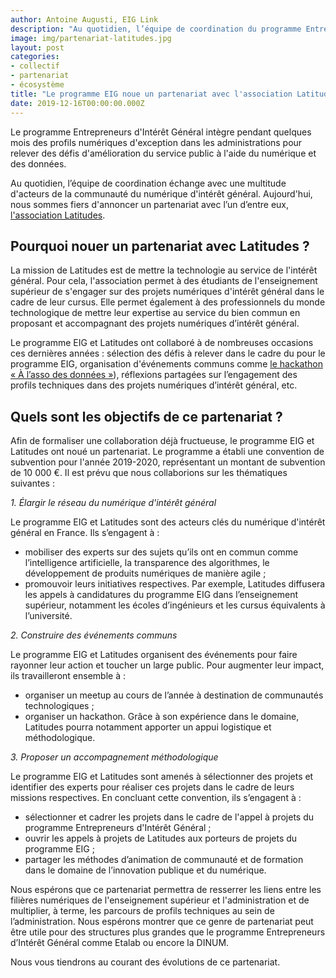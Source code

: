 ```yaml
---
author: Antoine Augusti, EIG Link
description: "Au quotidien, l’équipe de coordination du programme Entrepreneurs d'Intérêt Général échange avec une multitude d'acteurs de la communauté du numérique d'intérêt général. Aujourd'hui, nous sommes fiers d'annoncer un partenariat avec l'association Latitudes"
image: img/partenariat-latitudes.jpg
layout: post
categories:
- collectif
- partenariat 
- écosystème
title: "Le programme EIG noue un partenariat avec l'association Latitudes"
date: 2019-12-16T00:00:00.000Z
---
```


Le programme Entrepreneurs d'Intérêt Général  intègre pendant quelques mois des profils numériques d'exception dans les administrations pour relever des défis d'amélioration du service public à l'aide du numérique et des données. 

Au quotidien, l’équipe de coordination échange avec une multitude d'acteurs de la communauté du numérique d'intérêt général. Aujourd'hui, nous sommes fiers d'annoncer un partenariat avec l’un d’entre eux, [l'association Latitudes](https://www.latitudes.cc).

## Pourquoi nouer un partenariat avec Latitudes ? 

La mission de Latitudes est de mettre la technologie au service de l'intérêt général. Pour cela, l'association permet à des étudiants de l'enseignement supérieur de s'engager sur des projets numériques d'intérêt général dans le cadre de leur cursus. Elle permet également à des professionnels du monde technologique de mettre leur expertise au service du bien commun en proposant et accompagnant des projets numériques d’intérêt général. 

Le programme EIG et Latitudes ont collaboré à de nombreuses occasions ces dernières années : sélection des défis à relever dans le cadre du pour le programme EIG, organisation d'événements communs comme [le hackathon « À l’asso des données »](https://www.etalab.gouv.fr/hackathon-a-lasso-des-donnees)), réflexions partagées sur l’engagement des profils techniques dans des projets numériques d’intérêt général, etc.

## Quels sont les objectifs de ce partenariat ?

Afin de formaliser une collaboration déjà fructueuse, le programme EIG et Latitudes ont noué un partenariat. Le programme a établi une convention de subvention pour l'année 2019-2020, représentant un montant de subvention de 10 000 €. Il est prévu que nous collaborions sur les thématiques suivantes :

_1. Élargir le réseau du numérique d'intérêt général_

Le programme EIG et Latitudes sont des acteurs clés du numérique d'intérêt général en France. Ils s’engagent à :

*   mobiliser des experts sur des sujets qu’ils ont en commun comme l’intelligence artificielle, la transparence des algorithmes, le développement de produits numériques de manière agile&nbsp;;
*   promouvoir leurs initiatives respectives. Par exemple, Latitudes diffusera les appels à candidatures du programme EIG dans l’enseignement supérieur, notamment les écoles d’ingénieurs et les cursus équivalents à l’université.

_2. Construire des événements communs_

Le programme EIG et Latitudes organisent des événements pour faire rayonner leur action et toucher un large public. Pour augmenter leur impact, ils travailleront ensemble à :


*   organiser un meetup au cours de l’année à destination de communautés technologiques&nbsp;;
*   organiser un hackathon. Grâce à son expérience dans le domaine, Latitudes pourra notamment apporter un appui logistique et méthodologique.

_3. Proposer un accompagnement méthodologique_

Le programme EIG et Latitudes sont amenés à sélectionner des projets et identifier des experts pour réaliser ces projets dans le cadre de leurs missions respectives. En concluant cette convention, ils s’engagent à :


*   sélectionner et cadrer les projets dans le cadre de l'appel à projets du programme Entrepreneurs d'Intérêt Général&nbsp;;
*   ouvrir les appels à projets de Latitudes aux porteurs de projets du programme EIG&nbsp;;
*   partager les méthodes d’animation de communauté et de formation dans le domaine de l’innovation publique et du numérique.

Nous espérons que ce partenariat permettra de resserrer les liens entre les filières numériques de l'enseignement supérieur et l'administration et de multiplier, à terme, les parcours de profils techniques au sein de l’administration. Nous espérons montrer que ce genre de partenariat peut être utile pour des structures plus grandes que le programme Entrepreneurs d’Intérêt Général comme Etalab ou encore la DINUM.

Nous vous tiendrons au courant des évolutions de ce partenariat.
